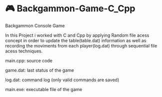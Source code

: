 # 🎮 Backgammon-Game-C_Cpp
Backgammon Console Game
 

In this Project i worked with C and Cpp by applying Random file acess concept in order to update the table(table.dat) information as well as recording the moviments from each player(log.dat) through sequential  file acess techniques.

main.cpp: source code

game.dat: last status of the game

log.dat: command log (only valid commands are saved)

main.exe: executable file of the game

